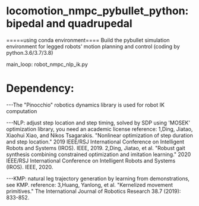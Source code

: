 # locomotion_nmpc_pybullet_python: bipedal and quadrupedal
=====using conda environment====
Build the pybullet simulation environment for legged robots' motion planning and control (coding by python.3.6/3.7/3.8)

main_loop: robot_nmpc_nlp_ik.py




# Dependency:


---The "Pinocchio" robotics dynamics library is used for robot IK computation

---NLP: adjust step location and step timing, solved by SDP using 'MOSEK' optimization library, you need an academic license
reference:
1,Ding, Jiatao, Xiaohui Xiao, and Nikos Tsagarakis. "Nonlinear optimization of step duration and step location." 2019 IEEE/RSJ International Conference on Intelligent Robots and Systems (IROS). IEEE, 2019. 
2,Ding, Jiatao, et al. "Robust gait synthesis combining constrained optimization and imitation learning." 2020 IEEE/RSJ International Conference on Intelligent Robots and Systems (IROS). IEEE, 2020.


---KMP: natural leg trajectory generation by learning from demonstrations, see KMP.
reference:
3,Huang, Yanlong, et al. "Kernelized movement primitives." The International Journal of Robotics Research 38.7 (2019): 833-852.
